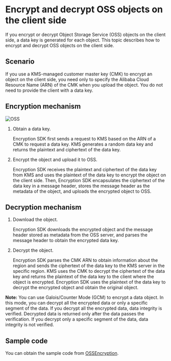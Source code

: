 # Encrypt and decrypt OSS objects on the client side

If you encrypt or decrypt Object Storage Service \(OSS\) objects on the client side, a data key is generated for each object. This topic describes how to encrypt and decrypt OSS objects on the client side.

## Scenario

If you use a KMS-managed customer master key \(CMK\) to encrypt an object on the client side, you need only to specify the Alibaba Cloud Resource Name \(ARN\) of the CMK when you upload the object. You do not need to provide the client with a data key.

## Encryption mechanism

![OSS](https://static-aliyun-doc.oss-accelerate.aliyuncs.com/assets/img/en-US/3996018061/p201595.png)

1.  Obtain a data key.

    Encryption SDK first sends a request to KMS based on the ARN of a CMK to request a data key. KMS generates a random data key and returns the plaintext and ciphertext of the data key.

2.  Encrypt the object and upload it to OSS.

    Encryption SDK receives the plaintext and ciphertext of the data key from KMS and uses the plaintext of the data key to encrypt the object on the client side. Then, Encryption SDK encapsulates the ciphertext of the data key in a message header, stores the message header as the metadata of the object, and uploads the encrypted object to OSS.


## Decryption mechanism

1.  Download the object.

    Encryption SDK downloads the encrypted object and the message header stored as metadata from the OSS server, and parses the message header to obtain the encrypted data key.

2.  Decrypt the object.

    Encryption SDK parses the CMK ARN to obtain information about the region and sends the ciphertext of the data key to the KMS server in the specific region. KMS uses the CMK to decrypt the ciphertext of the data key and returns the plaintext of the data key to the client where the object is encrypted. Encryption SDK uses the plaintext of the data key to decrypt the encrypted object and obtain the original object.


**Note:** You can use Galois/Counter Mode \(GCM\) to encrypt a data object. In this mode, you can decrypt all the encrypted data or only a specific segment of the data. If you decrypt all the encrypted data, data integrity is verified. Decrypted data is returned only after the data passes the verification. If you decrypt only a specific segment of the data, data integrity is not verified.

## Sample code

You can obtain the sample code from [OSSEncryption](https://github.com/aliyun/alibabacloud-encryption-sdk-java/blob/master/src/examples/java/com/aliyun/encryptionsdk/examples/oss/OSSEncryptionSample.java).

